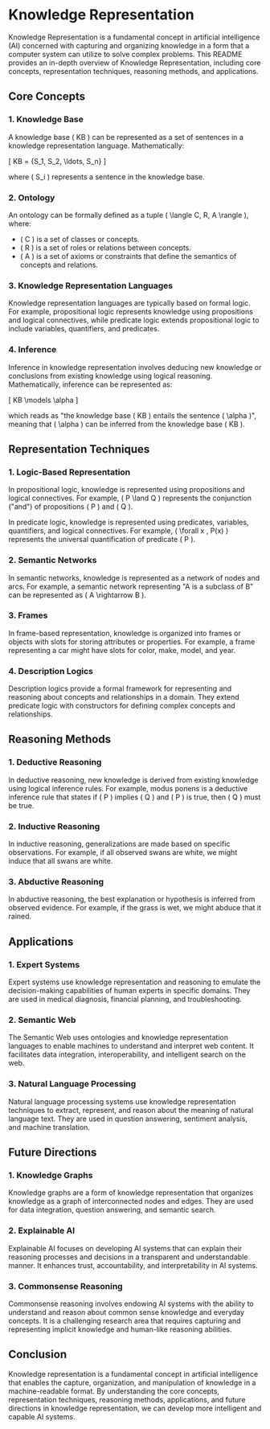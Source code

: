 # Knowledge Representation

Knowledge Representation is a fundamental concept in artificial intelligence (AI) concerned with capturing and organizing knowledge in a form that a computer system can utilize to solve complex problems. This README provides an in-depth overview of Knowledge Representation, including core concepts, representation techniques, reasoning methods, and applications.

## Core Concepts

### 1. Knowledge Base

A knowledge base \( KB \) can be represented as a set of sentences in a knowledge representation language. Mathematically:

\[ KB = \{S_1, S_2, \ldots, S_n\} \]

where \( S_i \) represents a sentence in the knowledge base.

### 2. Ontology

An ontology can be formally defined as a tuple \( \langle C, R, A \rangle \), where:
- \( C \) is a set of classes or concepts.
- \( R \) is a set of roles or relations between concepts.
- \( A \) is a set of axioms or constraints that define the semantics of concepts and relations.

### 3. Knowledge Representation Languages

Knowledge representation languages are typically based on formal logic. For example, propositional logic represents knowledge using propositions and logical connectives, while predicate logic extends propositional logic to include variables, quantifiers, and predicates.

### 4. Inference

Inference in knowledge representation involves deducing new knowledge or conclusions from existing knowledge using logical reasoning. Mathematically, inference can be represented as:

\[ KB \models \alpha \]

which reads as "the knowledge base \( KB \) entails the sentence \( \alpha \)", meaning that \( \alpha \) can be inferred from the knowledge base \( KB \).

## Representation Techniques

### 1. Logic-Based Representation

In propositional logic, knowledge is represented using propositions and logical connectives. For example, \( P \land Q \) represents the conjunction ("and") of propositions \( P \) and \( Q \).

In predicate logic, knowledge is represented using predicates, variables, quantifiers, and logical connectives. For example, \( \forall x \, P(x) \) represents the universal quantification of predicate \( P \).

### 2. Semantic Networks

In semantic networks, knowledge is represented as a network of nodes and arcs. For example, a semantic network representing "A is a subclass of B" can be represented as \( A \rightarrow B \).

### 3. Frames

In frame-based representation, knowledge is organized into frames or objects with slots for storing attributes or properties. For example, a frame representing a car might have slots for color, make, model, and year.

### 4. Description Logics

Description logics provide a formal framework for representing and reasoning about concepts and relationships in a domain. They extend predicate logic with constructors for defining complex concepts and relationships.

## Reasoning Methods

### 1. Deductive Reasoning

In deductive reasoning, new knowledge is derived from existing knowledge using logical inference rules. For example, modus ponens is a deductive inference rule that states if \( P \) implies \( Q \) and \( P \) is true, then \( Q \) must be true.

### 2. Inductive Reasoning

In inductive reasoning, generalizations are made based on specific observations. For example, if all observed swans are white, we might induce that all swans are white.

### 3. Abductive Reasoning

In abductive reasoning, the best explanation or hypothesis is inferred from observed evidence. For example, if the grass is wet, we might abduce that it rained.

## Applications

### 1. Expert Systems

Expert systems use knowledge representation and reasoning to emulate the decision-making capabilities of human experts in specific domains. They are used in medical diagnosis, financial planning, and troubleshooting.

### 2. Semantic Web

The Semantic Web uses ontologies and knowledge representation languages to enable machines to understand and interpret web content. It facilitates data integration, interoperability, and intelligent search on the web.

### 3. Natural Language Processing

Natural language processing systems use knowledge representation techniques to extract, represent, and reason about the meaning of natural language text. They are used in question answering, sentiment analysis, and machine translation.

## Future Directions

### 1. Knowledge Graphs

Knowledge graphs are a form of knowledge representation that organizes knowledge as a graph of interconnected nodes and edges. They are used for data integration, question answering, and semantic search.

### 2. Explainable AI

Explainable AI focuses on developing AI systems that can explain their reasoning processes and decisions in a transparent and understandable manner. It enhances trust, accountability, and interpretability in AI systems.

### 3. Commonsense Reasoning

Commonsense reasoning involves endowing AI systems with the ability to understand and reason about common sense knowledge and everyday concepts. It is a challenging research area that requires capturing and representing implicit knowledge and human-like reasoning abilities.

## Conclusion

Knowledge representation is a fundamental concept in artificial intelligence that enables the capture, organization, and manipulation of knowledge in a machine-readable format. By understanding the core concepts, representation techniques, reasoning methods, applications, and future directions in knowledge representation, we can develop more intelligent and capable AI systems.